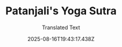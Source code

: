 ---
title: "Patanjali's Yoga Sutra"
date: "2025-08-16T19:43:17.438Z"
author: "Translated Text"
read_year: "NO"
recommendation: '5'
url: /bookshelf/patanjali-s-yoga-sutra
---